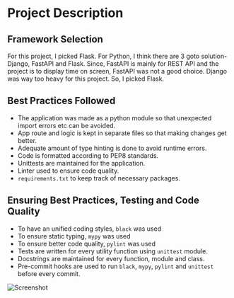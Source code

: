 # Project Description

## Framework Selection

For this project, I picked Flask. For Python, I think there are 3 goto solution- Django, FastAPI and Flask. Since, FastAPI is mainly for REST API and the project is to display time on screen, FastAPI was not a good choice. Django was way too heavy for this project. So, I picked Flask.

## Best Practices Followed

- The application was made as a python module so that unexpected import errors etc can be avoided.
- App route and logic is kept in separate files so that making changes get better.
- Adequate amount of type hinting is done to avoid runtime errors.
- Code is formatted according to PEP8 standards.
- Unittests are maintained for the application.
- Linter used to ensure code quality.
- `requirements.txt` to keep track of necessary packages.

## Ensuring Best Practices, Testing and Code Quality

- To have an unified coding styles, `black` was used
- To ensure static typing, `mypy` was used
- To ensure better code quality, `pylint` was used
- Tests are written for every utility function using `unittest` module.
- Docstrings are maintained for every function, module and class.
- Pre-commit hooks are used to run `black`, `mypy`, `pylint` and `unittest` before every commit.

![Screenshot](https://i.postimg.cc/sD97G5cR/image.png)
